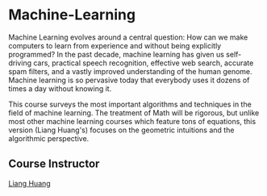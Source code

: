 # Machine-Learning

Machine Learning evolves around a central question: How can we make computers to learn from experience and without being explicitly programmed? In the past decade, machine learning has given us self-driving cars, practical speech recognition, effective web search, accurate spam filters, and a vastly improved understanding of the human genome. Machine learning is so pervasive today that everybody uses it dozens of times a day without knowing it.  
  
This course surveys the most important algorithms and techniques in the field of machine learning. The treatment of Math will be rigorous, but unlike most other machine learning courses which feature tons of equations, this version (Liang Huang's) focuses on the geometric intuitions and the algorithmic perspective.  

## Course Instructor

[Liang Huang](https://web.engr.oregonstate.edu/~huanlian/)
